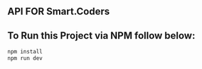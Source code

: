 ## API FOR Smart.Coders

## To Run this Project via NPM follow below:

```bash
npm install
npm run dev
```
##

